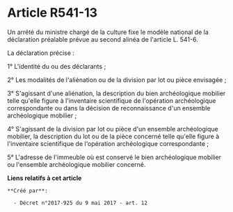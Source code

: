 # Article R541-13

Un arrêté du ministre chargé de la culture fixe le modèle national de la déclaration préalable prévue au second alinéa de
l'article L. 541-6.

La déclaration précise :

1° L'identité du ou des déclarants ;

2° Les modalités de l'aliénation ou de la division par lot ou pièce envisagée ;

3° S'agissant d'une aliénation, la description du bien archéologique mobilier telle qu'elle figure à l'inventaire
scientifique de l'opération archéologique correspondante ou dans la décision de reconnaissance d'un ensemble archéologique
mobilier ;

4° S'agissant de la division par lot ou pièce d'un ensemble archéologique mobilier, la description du lot ou de la pièce
concerné telle qu'elle figure à l'inventaire scientifique de l'opération archéologique correspondante ;

5° L'adresse de l'immeuble où est conservé le bien archéologique mobilier ou l'ensemble archéologique mobilier concerné.

**Liens relatifs à cet article**

	**Créé par**:

	  - Décret n°2017-925 du 9 mai 2017 - art. 12

